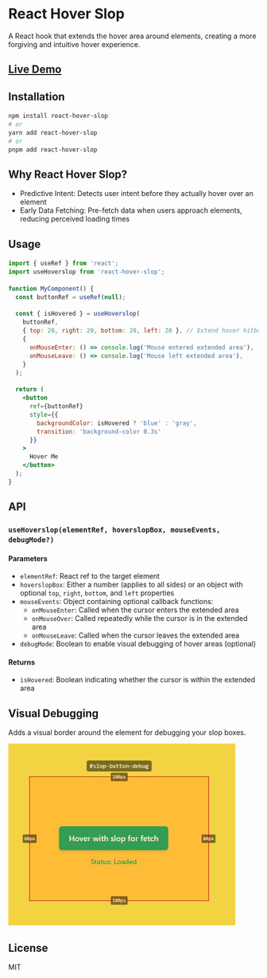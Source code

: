 # React Hover Slop

A React hook that extends the hover area around elements, creating a more forgiving and intuitive hover experience.

## [Live Demo](https://react-hover-slop-example-page.vercel.app/)

## Installation

```bash
npm install react-hover-slop
# or
yarn add react-hover-slop
# or
pnpm add react-hover-slop
```

## Why React Hover Slop?

- Predictive Intent: Detects user intent before they actually hover over an element
- Early Data Fetching: Pre-fetch data when users approach elements, reducing perceived loading times

## Usage

```jsx
import { useRef } from 'react';
import useHoverslop from 'react-hover-slop';

function MyComponent() {
  const buttonRef = useRef(null);
  
  const { isHovered } = useHoverslop(
    buttonRef,
    { top: 20, right: 20, bottom: 20, left: 20 }, // Extend hover hitbox 20px in all directions
    {
      onMouseEnter: () => console.log('Mouse entered extended area'),
      onMouseLeave: () => console.log('Mouse left extended area'),
    }
  );
  
  return (
    <button 
      ref={buttonRef}
      style={{ 
        backgroundColor: isHovered ? 'blue' : 'gray',
        transition: 'background-color 0.3s'
      }}
    >
      Hover Me
    </button>
  );
}
```

## API

### `useHoverslop(elementRef, hoverslopBox, mouseEvents, debugMode?)`

#### Parameters

- `elementRef`: React ref to the target element
- `hoverslopBox`: Either a number (applies to all sides) or an object with optional `top`, `right`, `bottom`, and `left` properties
- `mouseEvents`: Object containing optional callback functions:
  - `onMouseEnter`: Called when the cursor enters the extended area
  - `onMouseOver`: Called repeatedly while the cursor is in the extended area
  - `onMouseLeave`: Called when the cursor leaves the extended area
- `debugMode`: Boolean to enable visual debugging of hover areas (optional)

#### Returns

- `isHovered`: Boolean indicating whether the cursor is within the extended area

## Visual Debugging

Adds a visual border around the element for debugging your slop boxes. 

 <img src="./public/HoveSlopDebugMode.jpg" alt="Adds a visual border around the element for debugging your slop boxes. ">

## License

MIT

